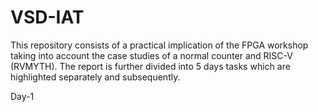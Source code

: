 # VSD-IAT

This repository consists of a practical implication of the FPGA workshop taking into account the case studies of a normal counter and RISC-V (RVMYTH). The report is further divided into 5 days tasks which are highlighted separately and subsequently.


Day-1
